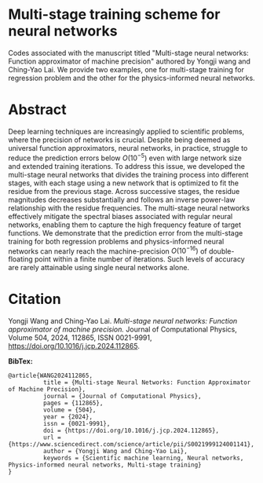 # Multi-stage training scheme for neural networks

Codes associated with the manuscript titled "Multi-stage neural networks: Function approximator of machine precision" authored by Yongji wang and Ching-Yao Lai. We provide two examples, one for multi-stage training for regression problem and the other for the physics-informed neural networks.

# Abstract

Deep learning techniques are increasingly applied to scientific problems, where the precision of networks is crucial. Despite being deemed as universal function approximators, neural networks, in practice, struggle to reduce the prediction errors below $`O(10^{-5})`$ even with large network size and extended training iterations. To address this issue, we developed the multi-stage neural networks that divides the training process into different stages, with each stage using a new network that is optimized to fit the residue from the previous stage. Across successive stages, the residue magnitudes decreases substantially and follows an inverse power-law relationship with the residue frequencies. The multi-stage neural networks effectively mitigate the spectral biases associated with regular neural networks, enabling them to capture the high frequency feature of target functions. We demonstrate that the prediction error from the multi-stage training for both regression problems and physics-informed neural networks can nearly reach the machine-precision $`O(10^{-16})`$ of double-floating point within a finite number of iterations. Such levels of accuracy are rarely attainable using single neural networks alone.

# Citation
Yongji Wang and Ching-Yao Lai.
*Multi-stage neural networks: Function approximator of machine precision.* Journal of Computational Physics, Volume 504, 2024, 112865, ISSN 0021-9991, https://doi.org/10.1016/j.jcp.2024.112865.

**BibTex:**
```
@article{WANG2024112865,
          title = {Multi-stage Neural Networks: Function Approximator of Machine Precision},
          journal = {Journal of Computational Physics},
          pages = {112865},
          volume = {504},
          year = {2024},
          issn = {0021-9991},
          doi = {https://doi.org/10.1016/j.jcp.2024.112865},
          url = {https://www.sciencedirect.com/science/article/pii/S0021999124001141},
          author = {Yongji Wang and Ching-Yao Lai},
          keywords = {Scientific machine learning, Neural networks, Physics-informed neural networks, Multi-stage training}
}
```
